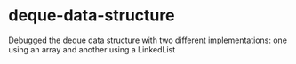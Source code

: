 # deque-data-structure

Debugged the deque data structure with two different implementations: one using an array and another using a LinkedList
